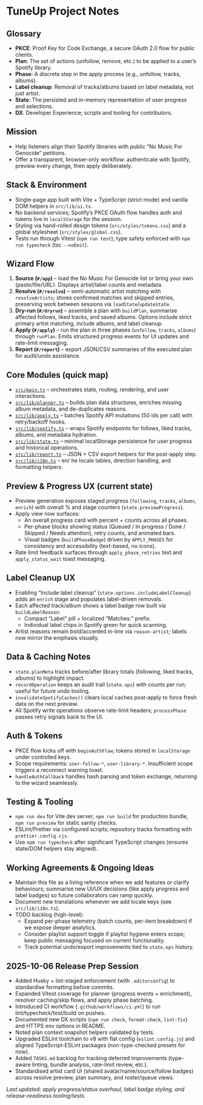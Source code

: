 # TuneUp Project Notes

## Glossary

- **PKCE**: Proof Key for Code Exchange, a secure OAuth 2.0 flow for public clients.
- **Plan**: The set of actions (unfollow, remove, etc.) to be applied to a user’s Spotify library.
- **Phase**: A discrete step in the apply process (e.g., unfollow, tracks, albums).
- **Label cleanup**: Removal of tracks/albums based on label metadata, not just artist.
- **State**: The persisted and in-memory representation of user progress and selections.
- **DX**: Developer Experience; scripts and tooling for contributors.

## Mission

- Help listeners align their Spotify libraries with public “No Music For Genocide” petitions.
- Offer a transparent, browser-only workflow: authenticate with Spotify, preview every change, then apply deliberately.

## Stack & Environment

- Single-page app built with Vite + TypeScript (strict mode) and vanilla DOM helpers in `src/lib/ui.ts`.
- No backend services; Spotify’s PKCE OAuth flow handles auth and tokens live in `localStorage` for the session.
- Styling via hand-rolled design tokens (`src/styles/tokens.css`) and a global stylesheet (`src/styles/global.css`).
- Tests run through Vitest (`npm run test`); type safety enforced with `npm run typecheck` (tsc `--noEmit`).

## Wizard Flow

1. **Source (`#/app`)** – load the No Music For Genocide list or bring your own (paste/file/URL). Displays artist/label counts and metadata.
2. **Resolve (`#/resolve`)** – semi-automatic artist matching with `resolveArtists`; stores confirmed matches and skipped entries, preserving work between sessions via `loadState`/`updateState`.
3. **Dry-run (`#/dryrun`)** – assemble a plan with `buildPlan`, summarise affected follows, liked tracks, and saved albums. Options include strict primary artist matching, include albums, and label cleanup.
4. **Apply (`#/apply`)** – run the plan in three phases (`unfollow`, `tracks`, `albums`) through `runPlan`. Emits structured progress events for UI updates and rate-limit messaging.
5. **Report (`#/report`)** – export JSON/CSV summaries of the executed plan for audit/undo assistance.

## Core Modules (quick map)

- [`src/main.ts`](./src/main.ts) – orchestrates state, routing, rendering, and user interactions.
- [`src/lib/planner.ts`](./src/lib/planner.ts) – builds plan data structures, enriches missing album metadata, and de-duplicates reasons.
- [`src/lib/apply.ts`](./src/lib/apply.ts) – batches Spotify API mutations (50 ids per call) with retry/backoff hooks.
- [`src/lib/spotify.ts`](./src/lib/spotify.ts) – wraps Spotify endpoints for follows, liked tracks, albums, and metadata hydration.
- [`src/lib/state.ts`](./src/lib/state.ts) – minimal localStorage persistence for user progress and historical operations.
- [`src/lib/report.ts`](./src/lib/report.ts) – JSON + CSV export helpers for the post-apply step.
- [`src/lib/i18n.ts`](./src/lib/i18n.ts) – en/ he locale tables, direction handling, and formatting helpers.

## Preview & Progress UX (current state)

- Preview generation exposes staged progress (`following`, `tracks`, `albums`, `enrich`) with overall % and stage counters (`state.previewProgress`).
- Apply view now surfaces:
  - An overall progress card with percent + counts across all phases.
  - Per-phase blocks showing status (Queued / In progress / Done / Skipped / Needs attention), retry counts, and animated bars.
  - Visual badges (`buildPhaseBadge`) driven by `APPLY_PHASES` for consistency and accessibility (text-based, no icons).
- Rate limit feedback surfaces through `apply_phase_retries` text and `apply_status_wait` toast messaging.

## Label Cleanup UX

- Enabling “Include label cleanup” (`state.options.includeLabelCleanup`) adds an `enrich` stage and populates label-driven removals.
- Each affected track/album shows a label badge row built via `buildLabelReason`:
  - Compact “Label” pill + localized “Matches:” prefix.
  - Individual label chips in Spotify green for quick scanning.
- Artist reasons remain bold/accented in-line via `reason-artist`; labels now mirror the emphasis visually.

## Data & Caching Notes

- `state.planMeta` tracks before/after library totals (following, liked tracks, albums) to highlight impact.
- `recordOperation` keeps an audit trail (`state.ops`) with counts per run; useful for future undo tooling.
- `invalidateSpotifyCaches()` clears local caches post-apply to force fresh data on the next preview.
- All Spotify write operations observe rate-limit headers; `processPhase` passes retry signals back to the UI.

## Auth & Tokens

- PKCE flow kicks off with `beginAuthFlow`; tokens stored in `localStorage` under controlled keys.
- Scope requirements: `user-follow-*`, `user-library-*`. Insufficient scope triggers a reconnect warning toast.
- `handleAuthCallback` handles hash parsing and token exchange, returning to the wizard seamlessly.

## Testing & Tooling

- `npm run dev` for Vite dev server, `npm run build` for production bundle, `npm run preview` for static sanity checks.
- ESLint/Prettier via configured scripts; repository tracks formatting with `prettier.config.cjs`.
- Use `npm run typecheck` after significant TypeScript changes (ensures state/DOM helpers stay aligned).

## Working Agreements & Ongoing Ideas

- Maintain this file as a living reference when we add features or clarify behaviours; summarise new UI/UX decisions (like apply progress and label badges) so future collaborators can ramp quickly.
- Document new translations whenever we add locale keys (see `src/lib/i18n.ts`).
- TODO backlog (high-level):
  - Expand per-phase telemetry (batch counts, per-item breakdown) if we expose deeper analytics.
  - Consider playlist support toggle if playlist hygiene enters scope; keep public messaging focused on current functionality.
  - Track potential undo/export improvements tied to `state.ops` history.

## 2025-10-06 Release Prep Session

- Added Husky + lint-staged enforcement (with `.editorconfig`) to standardise formatting before commits.
- Expanded Vitest coverage for planner (progress events + enrichment), resolver caching/skip flows, and apply phase batching.
- Introduced CI workflow (`.github/workflows/ci.yml`) to run lint/typecheck/test/build on pushes.
- Documented new DX scripts (`npm run check`, `format:check`, `lint:fix`) and HTTPS env options in README.
- Noted plan context snapshot helpers validated by tests.
- Upgraded ESLint toolchain to v9 with flat config (`eslint.config.js`) and aligned TypeScript-ESLint packages (non-type-checked presets for now).
- Added `TASKS.md` backlog for tracking deferred improvements (type-aware linting, bundle analysis, rate-limit review, etc.).
- Standardised artist card UI (shared avatar/name/source/follow badges) across resolve preview, plan summary, and roster/queue views.

_Last updated: apply progress/status overhaul, label badge styling, and release-readiness tooling/tests._
